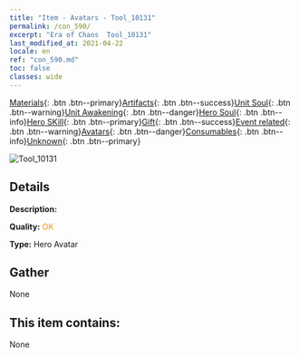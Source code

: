 ```yaml
---
title: "Item - Avatars - Tool_10131"
permalink: /con_590/
excerpt: "Era of Chaos  Tool_10131"
last_modified_at: 2021-04-22
locale: en
ref: "con_590.md"
toc: false
classes: wide
---
```

 [Materials](/Items/){: .btn .btn--primary}[Artifacts](/Items/Artifacts/){: .btn .btn--success}[Unit Soul](/Items/UnitSoul/){: .btn .btn--warning}[Unit Awakening](/Items/UnitAwakening/){: .btn .btn--danger}[Hero Soul](/Items/HeroSoul/){: .btn .btn--info}[Hero SKill](/Items/HeroSkill/){: .btn .btn--primary}[Gift](/Items/Gift/){: .btn .btn--success}[Event related](/Items/Events/){: .btn .btn--warning}[Avatars](/Items/Avatars/){: .btn .btn--danger}[Consumables](/Items/Consumables/){: .btn .btn--info}[Unknown](/Items/Unknown/){: .btn .btn--primary}

 ![Tool_10131](/images/h/h_Ciele5.jpg)

## Details
 **Description:** 

 **Quality:** <span style="color: #FF8C00">OK</span>

 **Type:** Hero Avatar

## Gather

  None

## This item contains:

  None

